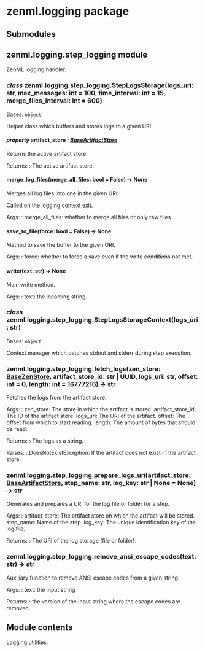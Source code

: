 # zenml.logging package

## Submodules

## zenml.logging.step_logging module

ZenML logging handler.

### *class* zenml.logging.step_logging.StepLogsStorage(logs_uri: str, max_messages: int = 100, time_interval: int = 15, merge_files_interval: int = 600)

Bases: `object`

Helper class which buffers and stores logs to a given URI.

#### *property* artifact_store *: [BaseArtifactStore](zenml.artifact_stores.md#zenml.artifact_stores.base_artifact_store.BaseArtifactStore)*

Returns the active artifact store.

Returns:
: The active artifact store.

#### merge_log_files(merge_all_files: bool = False) → None

Merges all log files into one in the given URI.

Called on the logging context exit.

Args:
: merge_all_files: whether to merge all files or only raw files

#### save_to_file(force: bool = False) → None

Method to save the buffer to the given URI.

Args:
: force: whether to force a save even if the write conditions not met.

#### write(text: str) → None

Main write method.

Args:
: text: the incoming string.

### *class* zenml.logging.step_logging.StepLogsStorageContext(logs_uri: str)

Bases: `object`

Context manager which patches stdout and stderr during step execution.

### zenml.logging.step_logging.fetch_logs(zen_store: [BaseZenStore](zenml.zen_stores.md#zenml.zen_stores.base_zen_store.BaseZenStore), artifact_store_id: str | UUID, logs_uri: str, offset: int = 0, length: int = 16777216) → str

Fetches the logs from the artifact store.

Args:
: zen_store: The store in which the artifact is stored.
  artifact_store_id: The ID of the artifact store.
  logs_uri: The URI of the artifact.
  offset: The offset from which to start reading.
  length: The amount of bytes that should be read.

Returns:
: The logs as a string.

Raises:
: DoesNotExistException: If the artifact does not exist in the artifact
  : store.

### zenml.logging.step_logging.prepare_logs_uri(artifact_store: [BaseArtifactStore](zenml.artifact_stores.md#zenml.artifact_stores.base_artifact_store.BaseArtifactStore), step_name: str, log_key: str | None = None) → str

Generates and prepares a URI for the log file or folder for a step.

Args:
: artifact_store: The artifact store on which the artifact will be stored.
  step_name: Name of the step.
  log_key: The unique identification key of the log file.

Returns:
: The URI of the log storage (file or folder).

### zenml.logging.step_logging.remove_ansi_escape_codes(text: str) → str

Auxiliary function to remove ANSI escape codes from a given string.

Args:
: text: the input string

Returns:
: the version of the input string where the escape codes are removed.

## Module contents

Logging utilities.
